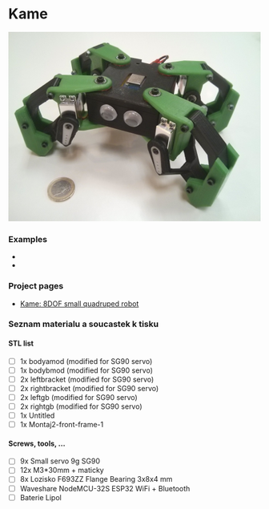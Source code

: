 # Kame

![](kame.jpg)

### Examples
- []()
- []()

### Project pages
- [Kame: 8DOF small quadruped robot](https://www.thingiverse.com/thing:1265766)

### Seznam materialu a soucastek k tisku
#### STL list
- [ ] 1x bodyamod (modified for SG90 servo)
- [ ] 1x bodybmod (modified for SG90 servo)
- [ ] 2x leftbracket (modified for SG90 servo)
- [ ] 2x rightbracket (modified for SG90 servo)
- [ ] 2x leftgb (modified for SG90 servo)
- [ ] 2x rightgb (modified for SG90 servo)
- [ ] 1x Untitled
- [ ] 1x Montaj2-front-frame-1

#### Screws, tools, ...
- [ ] 9x Small servo 9g SG90
- [ ] 12x M3\*30mm + maticky
- [ ] 8x Lozisko F693ZZ Flange Bearing 3x8x4 mm
- [ ] Waveshare NodeMCU-32S ESP32 WiFi + Bluetooth
- [ ] Baterie Lipol
